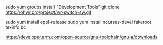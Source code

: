 sudo yum groups install "Development Tools"
git clone https://ohwr.org/project/wr-switch-sw.git

sudo yum install epel-release
sudo yum install ncurses-devel fakeroot texinfo bc

https://developer.arm.com/open-source/gnu-toolchain/gnu-a/downloads
